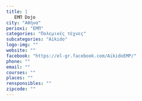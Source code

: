 ```yaml
---
title: |
   ΕΜΠ Dojo
city: "Αθήνα"
perioxi: "ΕΜΠ"
categories: "Πολεμικές τέχνες"
subcategories: "Aikido"
logo-img: ""
website: ""
facebook: "https://el-gr.facebook.com/AikidoEMP/"
phone: ""
email: ""
courses: ""
places: ""
rensponsibles: ""
zipcode: ""
---
```




